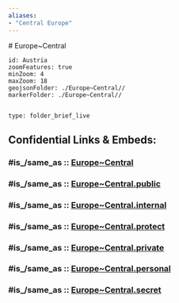 ```yaml
---
aliases:
- "Central Europe"
---
```


﻿# Europe~Central


```leaflet
id: Austria
zoomFeatures: true 
minZoom: 4 
maxZoom: 18
geojsonFolder: ./Europe~Central//
markerFolder: ./Europe~Central//
```



 
```folderv
```

```ccard
type: folder_brief_live
```
 


## Confidential Links & Embeds: 

### #is_/same_as :: [Europe~Central](/_Standards/Earth/Continent/Europe/Europe~Central.md) 

### #is_/same_as :: [Europe~Central.public](/_public/Earth/Continent/Europe/Europe~Central.public.md) 

### #is_/same_as :: [Europe~Central.internal](/_internal/Earth/Continent/Europe/Europe~Central.internal.md) 

### #is_/same_as :: [Europe~Central.protect](/_protect/Earth/Continent/Europe/Europe~Central.protect.md) 

### #is_/same_as :: [Europe~Central.private](/_private/Earth/Continent/Europe/Europe~Central.private.md) 

### #is_/same_as :: [Europe~Central.personal](/_personal/Earth/Continent/Europe/Europe~Central.personal.md) 

### #is_/same_as :: [Europe~Central.secret](/_secret/Earth/Continent/Europe/Europe~Central.secret.md)

